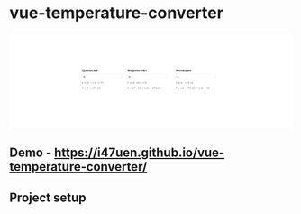 # vue-temperature-converter
![screenshot](screenshot.png)
## Demo - https://i47uen.github.io/vue-temperature-converter/
## Project setup

